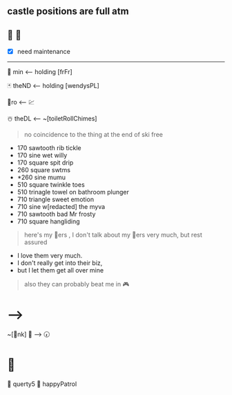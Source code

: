 ## castle positions are full atm

## 🏰 🔧 
- [x] need maintenance 

-----

🦠 min
<-- holding [frFr]

🃏 theND
<-- holding [wendysPL]

💍ro
<-- 💹 

☃️ theDL
<-- ~[toiletRollChimes]
> no coincidence to the thing at the end of ski free
* 170 sawtooth rib tickle
* 170 sine wet willy
* 170 square spit drip
* 260 square swtms
* *260 sine mumu
* 510 square twinkle toes
* 510 trinagle towel on bathroom plunger
* 710 triangle sweet emotion
* 710 sine w[redacted] the myva
* 710 sawtooth bad Mr frosty
* 710 square hangliding

> here's my :european_castle:ers , I don't talk about my :european_castle:ers  very much, but rest assured 
* I love them very much.  
* I don't really get into their biz, 
* but I let them get all over mine

> also they can probably beat me in 🎮 

# -->
~[🚋nk]
🏰 --> 🕢 

# 👻 
🚗 querty5
🥊 happyPatrol